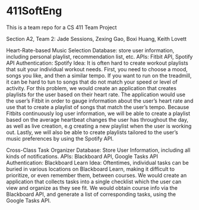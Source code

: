 # 411SoftEng
This is a team repo for a CS 411 Team Project

Section A2, Team 2: Jade Sessions, Zexing Gao, Boxi Huang, Keith Lovett

Heart-Rate-based Music Selection
  Database: store user information, including personal playlist, recommendation list, etc. 
  APIs: Fitbit API, Spotify API
  Authentication: Spotify 
Idea: It is often hard to create workout playlists that suit your individual workout needs. First, you need to choose a mood, songs you like, and then a similar tempo. If you want to run on the treadmill, it can be hard to tun to songs that do not match your speed or level of activity. For this problem, we would create an application that creates playlists for the user based on their heart rate. The application would use the user’s Fitbit in order to gauge information about the user’s heart rate and use that to create a playlist of songs that match the user’s tempo. Because Fitbits continuously log user information, we will be able to create a playlist based on the average heartbeat changes the user has throughout the day, as well as live creation, e.g creating a new playlist when the user is working out. Lastly, we will also be able to create playlists tailored to the user’s music preferences by using the Spotify API.

Cross-Class Task Organizer
	Database: Store User Information, including all kinds of notifications. 
	APIs: Blackboard API, Google Tasks API
	Authentication: Blackboard Learn
Idea: Oftentimes, individual tasks can be buried in various locations on Blackboard Learn, making it difficult to prioritize, or even remember them, between courses. We would create an application that collects tasks into a single checklist which the user can view and organize as they see fit. We would obtain course info via the Blackboard API, and generate a list of corresponding tasks, using the Google Tasks API.
